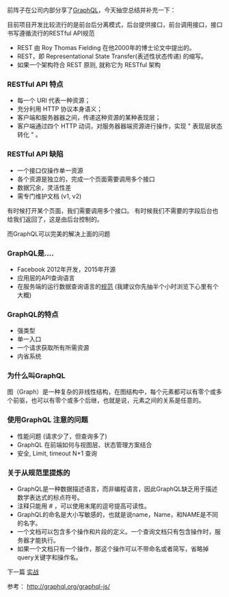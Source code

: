 前阵子在公司内部分享了[GraphQL](https://github.com/mafeifan/learn-graphql)，今天抽空总结并补充一下：

目前项目开发比较流行的是前台后分离模式，后台提供接口，前台调用接口，接口书写遵循流行的RESTful API规范

* REST 由 Roy Thomas Fielding 在他2000年的博士论文中提出的。 
* REST，即 Representational State Transfer(表述性状态传递) 的缩写。 
* 如果一个架构符合 REST 原则, 就称它为 RESTful 架构

### RESTful API 特点
* 每一个 URI 代表一种资源； 
* 充分利用 HTTP 协议本身语义； 
* 客户端和服务器器之间，传递这种资源的某种表现层； 
* 客户端通过四个 HTTP 动词，对服务器器端资源进行操作，实现 " 表现层状态转化 " 。

### RESTful API 缺陷
* 一个接口仅操作单一资源 
* 各个资源是独立的，完成一个页面需要调用多个接口 
* 数据冗余，灵活性差 
* 需专门维护文档 (v1, v2)

有时候打开某个页面，我们需要调用多个接口。
有时候我们不需要的字段后台也给我们返回了，这是由后台控制的。

而GraphQL可以完美的解决上面的问题
### GraphQL是….
* Facebook 2012年开发，2015年开源 
* 应用层的API查询语言 
* 在服务端的运行数据查询语言的[规范](http://facebook.github.io/graphql/October2016/#sec-Language) (我建议你先抽半个小时浏览下心里有个大概)

### GraphQL的特点
* 强类型
* 单一入口
* 一个请求获取所有所需资源
* 内省系统

### 为什么叫GraphQL
图（Graph）是一种复杂的非线性结构，在图结构中，每个元素都可以有零个或多个前驱，也可以有零个或多个后继，也就是说，元素之间的关系是任意的。

### 使用GraphQL 注意的问题
* 性能问题 (请求少了，但查询多了)
* GraphQL 在前端如何与视图层、状态管理方案结合 
* 安全, Limit, timeout N+1 查询

### 关于从规范里提炼的
* GraphQL是一种数据描述语言，而非编程语言，因此GraphQL缺乏用于描述数学表达式的标点符号。
* 注释只能用 # ，可以使用末尾的逗号提高可读性。
* GraphQL的命名是大小写敏感的，也就是说name，Name，和NAME是不同的名字。
*  一个文档可以包含多个操作和片段的定义。一个查询文档只有包含操作时，服务器才能执行。
* 如果一个文档只有一个操作，那这个操作可以不带命名或者简写，省略掉query关键字和操作名。

下一篇 [实战](/Frontend/GraphQL/GraphQL-分享-实战篇.html)



参考：
http://graphql.org/graphql-js/
